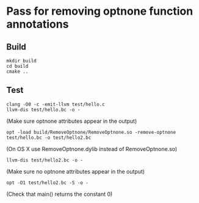 # Pass for removing optnone function annotations

## Build
```
mkdir build
cd build
cmake ..
```

## Test

```
clang -O0 -c -emit-llvm test/hello.c
llvm-dis test/hello.bc -o -
```

(Make sure optnone attributes appear in the output)

```
opt -load build/RemoveOptnone/RemoveOptnone.so -remove-optnone test/hello.bc -o test/hello2.bc
```

(On OS X use RemoveOptnone.dylib instead of RemoveOptnone.so)

```
llvm-dis test/hello2.bc -o -
```

(Make sure no optnone attributes appear in the output)

```
opt -O1 test/hello2.bc -S -o -
```

(Check that main() returns the constant 0)
